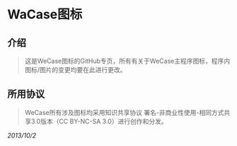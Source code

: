 WaCase图标
==========
介绍
----
>这是WeCase图标的GitHub专页，所有有关于WeCase主程序图标，程序内图标/图片的变更均要在此进行更改。

所用协议
--------
>WeCase所有涉及图标均采用知识共享协议 署名-非商业性使用-相同方式共享3.0版本（CC BY-NC-SA 3.0）进行创作和分发。

*2013/10/2*